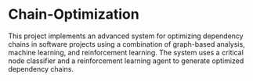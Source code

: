 # Chain-Optimization
This project implements an advanced system for optimizing dependency chains in software projects using a combination of graph-based analysis, machine learning, and reinforcement learning. The system uses a critical node classifier and a reinforcement learning agent to generate optimized dependency chains.
